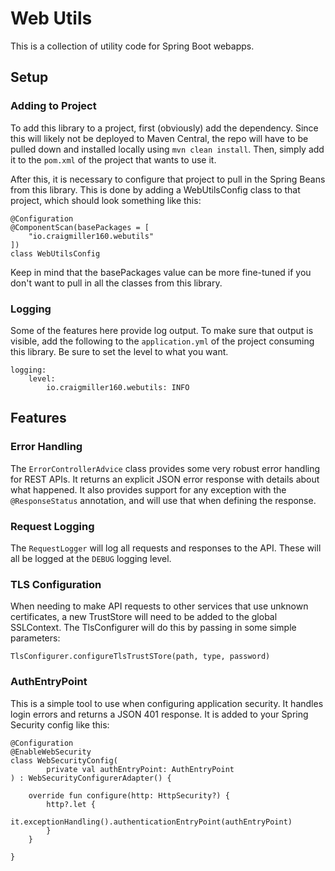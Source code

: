 # Web Utils

This is a collection of utility code for Spring Boot webapps.

## Setup

### Adding to Project

To add this library to a project, first (obviously) add the dependency. Since this will likely not be deployed to Maven Central, the repo will have to be pulled down and installed locally using `mvn clean install`. Then, simply add it to the `pom.xml` of the project that wants to use it.

After this, it is necessary to configure that project to pull in the Spring Beans from this library. This is done by adding a WebUtilsConfig class to that project, which should look something like this:

```
@Configuration
@ComponentScan(basePackages = [
    "io.craigmiller160.webutils"
])
class WebUtilsConfig
```

Keep in mind that the basePackages value can be more fine-tuned if you don't want to pull in all the classes from this library.

### Logging

Some of the features here provide log output. To make sure that output is visible, add the following to the `application.yml` of the project consuming this library. Be sure to set the level to what you want.

```
logging:
    level:
        io.craigmiller160.webutils: INFO
```

## Features

### Error Handling

The `ErrorControllerAdvice` class provides some very robust error handling for REST APIs. It returns an explicit JSON error response with details about what happened. It also provides support for any exception with the `@ResponseStatus` annotation, and will use that when defining the response.

### Request Logging

The `RequestLogger` will log all requests and responses to the API. These will all be logged at the `DEBUG` logging level.

### TLS Configuration

When needing to make API requests to other services that use unknown certificates, a new TrustStore will need to be added to the global SSLContext. The TlsConfigurer will do this by passing in some simple parameters:

```
TlsConfigurer.configureTlsTrustSTore(path, type, password)
```

### AuthEntryPoint

This is a simple tool to use when configuring application security. It handles login errors and returns a JSON 401 response. It is added to your Spring Security config like this:

```
@Configuration
@EnableWebSecurity
class WebSecurityConfig(
        private val authEntryPoint: AuthEntryPoint
) : WebSecurityConfigurerAdapter() {

    override fun configure(http: HttpSecurity?) {
        http?.let {
            it.exceptionHandling().authenticationEntryPoint(authEntryPoint)
        }
    }

}
```
